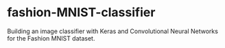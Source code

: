 # fashion-MNIST-classifier
Building an image classifier with Keras and Convolutional Neural Networks for the Fashion MNIST dataset. 
